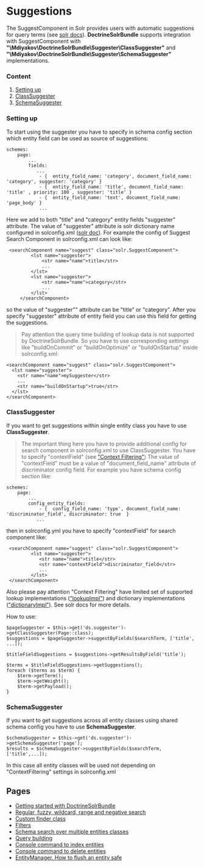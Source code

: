 # Suggestions

The SuggestComponent in Solr provides users with automatic suggestions for query terms (see [solr docs](https://lucene.apache.org/solr/guide/6_6/suggester.html)). **DoctrineSolrBundle** supports integration with SuggestComponent with **"\Mdiyakov\DoctrineSolrBundle\Suggester\ClassSuggester"** and **"\Mdiyakov\DoctrineSolrBundle\Suggester\SchemaSuggester"** implementations.

### Content

1. [Setting up](#setting-up)
2. [ClassSuggester](#classsuggester)
3. [SchemaSuggester](#schemasuggester)


### Setting up

To start using the suggester you have to specify in schema config section which entity field can be used as source of suggestions:
```
schemes:
    page:
        ...
        fields:
           ...
            - {  entity_field_name: 'category', document_field_name: 'category', suggester: 'category' }
            - {  entity_field_name: 'title', document_field_name: 'title' , priority: 100 , suggester: 'title' }
            - {  entity_field_name: 'text', document_field_name: 'page_body' }
            ...
```
Here we add to both "title" and "category" entity fields "suggester" attribute. The value of "suggester" attribute is solr dictionary name configured in solconfig.xml ([solr doc](https://lucene.apache.org/solr/guide/6_6/suggester.html#Suggester-AddingtheSuggestSearchComponent)). For example the config of Suggest Search Component in solrconfig.xml can look like:
```
 <searchComponent name="suggest" class="solr.SuggestComponent">
         <lst name="suggester">
             <str name="name">title</str>
             ...             
         </lst>
         <lst name="suggester">
             <str name="name">category</str>
             ...
         </lst>             
     </searchComponent>
```
so the value of "suggester"" attribute can be "title" or "category". After you specify "suggester" attribute of entity field you can use this field for getting the suggestions.

> Pay attention the query time building of lookup data is not supported by DoctrineSolrBundle. So you have to use corresponding settings like "buildOnCommit" or "buildOnOptimize" or "buildOnStartup"  inside solrconfig.xml:
```
<searchComponent name="suggest" class="solr.SuggestComponent">
  <lst name="suggester">
    <str name="name">mySuggester</str>
    ...
    <str name="buildOnStartup">true</str>
  </lst>
</searchComponent>
```
 
 
### ClassSuggester 
 
If you want to get suggestions within single entity class you have to use **ClassSuggester**.
> The important thing here you have to provide additional config for search component in solrconfig.xml to use ClassSuggester. You have to specify "contextField" (see ["Context Filtering"](https://lucene.apache.org/solr/guide/6_6/suggester.html#Suggester-ContextFiltering)) The value of "contextField" must be a value of "document_field_name" attribute of discriminator config field. For example you have schema config section like:
```
schemes:
    page:
        ...
        config_entity_fields:
            - {  config_field_name: 'type', document_field_name: 'discriminator_field', discriminator: true  }
           ...
```
then in solrconfig.yml you have to specify "contextField" for search component like:
```
 <searchComponent name="suggest" class="solr.SuggestComponent">
         <lst name="suggester">
            <str name="name">title</str>
            <str name="contextField">discriminator_field</str>
            ...
         </lst>
 </searchComponent>         
```
Also please pay attention "Context Filtering" have limited set of supported lookup implementations (["lookupImpl"](https://lucene.apache.org/solr/guide/6_6/suggester.html#Suggester-LookupImplementations)) and  dictionary implementations (["dictionaryImpl"](https://lucene.apache.org/solr/guide/6_6/suggester.html#Suggester-DictionaryImplementations)). See solr docs for more details. 


How to use:
```
$pageSuggester = $this->get('ds.suggester')->getClassSuggester(Page::class);
$suggestions = $pageSuggester->suggestByFields($searchTerm, ['title', ...]);

$titleFieldSuggestions = $suggestions->getResultsByField('title');

$terms = $titleFieldSuggestions->getSuggestions();
foreach ($terms as $term) {
    $term->getTerm();
    $term->getWeight();
    $term->getPayload();
}
```  



### SchemaSuggester
If you want to get suggestions across all entity classes using shared schema config you have to use **SchemaSuggester**.
```
$schemaSuggester = $this->get('ds.suggester')->getSchemaSuggester('page');
$results = $schemaSuggester->suggestByFields($searchTerm, ['title',...]);
```
        
In this case all entity classes will be used not depending on "ContextFiltering" settings in solrconfig.xml


## Pages
* [Getting started with DoctrineSolrBundle](getting_started.md)
* [ Regular, fuzzy, wildcard, range and negative search](fuzzy_wildcard_range_negative_search.md) 
* [ Custom finder class ](custom_finder_class.md)
* [ Filters ](filters.md)
* [Schema search over multiple entities classes](schema_search.md)
* [Query building](query_building.md)
* [Console command to index entities](console.md)
* [Console command to delete entities ](console_delete.md)
* [EntityManager. How to flush an entity safe ](entity_manager.md)